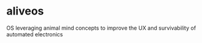# aliveos
OS leveraging animal mind concepts to improve the UX and survivability of automated electronics
